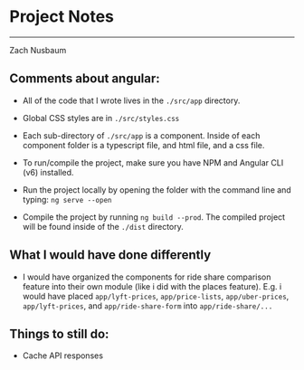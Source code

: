 # Project Notes
---

Zach Nusbaum

## Comments about angular:

* All of the code that I wrote lives in the ```./src/app``` directory.

* Global CSS styles are in ```./src/styles.css```

* Each sub-directory of ```./src/app``` is a component. Inside of each component folder is a typescript file, and html file, and a css file.

* To run/compile the project, make sure you have NPM and Angular CLI (v6) installed.

* Run the project locally by opening the folder with the command line and typing: ```ng serve --open```

* Compile the project by running ```ng build --prod```. The compiled project will be found inside of the ```./dist``` directory.

## What I would have done differently

* I would have organized the components for ride share comparison feature into their own module (like i did with the places feature).
E.g. i would have placed ```app/lyft-prices```, ```app/price-lists```, ```app/uber-prices```, ```app/lyft-prices```, and ```app/ride-share-form``` into ```app/ride-share/...```

## Things to still do:

* Cache API responses